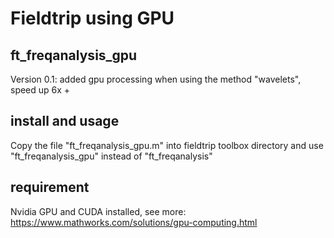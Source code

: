 # Fieldtrip using GPU

## ft_freqanalysis_gpu

Version 0.1: added gpu processing when using the method "wavelets", speed up 6x +

## install and usage

Copy the file "ft_freqanalysis_gpu.m" into fieldtrip toolbox directory and use "ft_freqanalysis_gpu" instead of "ft_freqanalysis"

## requirement

Nvidia GPU and CUDA installed, see more: https://www.mathworks.com/solutions/gpu-computing.html
